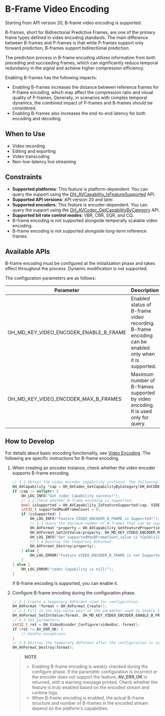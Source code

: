 # B-Frame Video Encoding

<!--Kit: AVCodec Kit-->
<!--Subsystem: Multimedia-->
<!--Owner: @jiangfan56-->
<!--Designer: @dpy2650--->
<!--Tester: @cyakee-->
<!--Adviser: @zengyawen-->

Starting from API version 20, B-frame video encoding is supported.

B-frames, short for Bidirectional Predictive Frames, are one of the primary frame types defined in video encoding standards. The main difference between B-frames and P-frames is that while P-frames support only forward prediction, B-frames support bidirectional prediction.

The prediction process in B-frame encoding utilizes information from both preceding and succeeding frames, which can significantly reduce temporal redundancy in the signal and achieve higher compression efficiency.

Enabling B-frames has the following impacts:
- Enabling B-frames increases the distance between reference frames for P-frame encoding, which may affect the compression ratio and visual quality of P-frames. Generally, in scenarios with complex temporal dynamics, the combined impact of P-frames and B-frames should be considered.
- Enabling B-frames also increases the end-to-end latency for both encoding and decoding.

## When to Use

- Video recording
- Editing and exporting
- Video transcoding
- Non-low-latency live streaming

## Constraints

- **Supported platforms**: This feature is platform-dependent. You can query the support using the [OH_AVCapability_IsFeatureSupported](../../reference/apis-avcodec-kit/_a_v_capability.md#oh_avcapability_isfeaturesupported) API.
- **Supported API versions**: API version 20 and later.
- **Supported encoders**: This feature is encoder-dependent. You can query the support using the [OH_AVCodec_GetCapabilityByCategory](../../reference/apis-avcodec-kit/_a_v_capability.md#oh_avcodec_getcapabilitybycategory) API.
- **Supported bit rate control modes**: VBR, CBR, SQR, and CQ.
- B-frame encoding is not supported alongside temporally scalable video encoding.
- B-frame encoding is not supported alongside long-term reference frames.

## Available APIs

B-frame encoding must be configured at the initialization phase and takes effect throughout the process. Dynamic modification is not supported.

The configuration parameters are as follows:

|Parameter|Description|Format|
|------- |------- |------- |
|OH_MD_KEY_VIDEO_ENCODER_ENABLE_B_FRAME |Enabled status of B-frame video recording.<br>B-frame encoding can be enabled only when it is supported.|int |
|OH_MD_KEY_VIDEO_ENCODER_MAX_B_FRAMES |Maximum number of B-frames supported by video encoding.<br>It is used only for query.|int |

## How to Develop

For details about basic encoding functionality, see [Video Encoding](video-encoding.md). The following are specific instructions for B-frame encoding.

1. When creating an encoder instance, check whether the video encoder supports B-frame encoding.

    ```c++
    // 1.1 Obtain the video encoder capability instance. The following uses H.265 as an example.
    OH_AVCapability *cap = OH_AVCodec_GetCapabilityByCategory(OH_AVCODEC_MIMETYPE_VIDEO_HEVC, true, HARDWARE);
    if (cap != nullptr) {
        OH_LOG_INFO("Get codec Capability success!");
        // 1.2 Check whether B-frame encoding is supported.
        bool isSupported = OH_AVCapability_IsFeatureSupported(cap, VIDEO_ENCODER_B_FRAME);
        int32_t supportedMaxBFrameCount = 0;
        if (isSupported) {
            OH_LOG_INFO("Feature VIDEO_ENCODER_B_FRAME is Supported!");
            // 1.3 Query the maximum number of B-frames that can be supported.
            OH_AVFormat *property = OH_AVCapability_GetFeatureProperties(cap, VIDEO_ENCODER_B_FRAME);
            OH_AVFormat_GetIntValue(property, OH_MD_KEY_VIDEO_ENCODER_MAX_B_FRAMES, &supportedMaxBFrameCount);
            OH_LOG_INFO("Get supportedMaxBFrameCount,value is %{public}d!", supportedMaxBFrameCount);
            // 1.4 Destroy the temporary AVFormat.
            OH_AVFormat_Destroy(property);
        } else {
            OH_LOG_ERROR("Feature VIDEO_ENCODER_B_FRAME is not Supported!");
        }
    } else {
        OH_LOG_ERROR("codec Capability is null!");
    }
    ```

    If B-frame encoding is supported, you can enable it.

2. Configure B-frame encoding during the configuration phase.

    ```c++
    // 2.1 Create a temporary AVFormat used for configuration.
    OH_AVFormat *format = OH_AVFormat_Create();
    // 2.2 Fill in the key-value pair of the parameter used to enable the feature.
    OH_AVFormat_SetIntValue(format, OH_MD_KEY_VIDEO_ENCODER_ENABLE_B_FRAME, 1);
    // 2.3 Set parameters.
    int32_t ret = OH_VideoEncoder_Configure(videoEnc, format);
    if (ret != AV_ERR_OK) {
        // Handle exceptions.
    }
    // 2.4 Destroy the temporary AVFormat after the configuration is complete.
    OH_AVFormat_Destroy(format);
    ```

    >**NOTE**
    > - Enabling B-frame encoding is weakly checked during the configure phase. If the parameter configuration is incorrect or the encoder does not support the feature, **AV_ERR_OK** is returned, with a warning message printed. Check whether the feature is truly enabled based on the encoded stream and runtime logs.
    > - When B-frame encoding is enabled, the actual B-frame structure and number of B-frames in the encoded stream depend on the platform's capabilities.
    >
